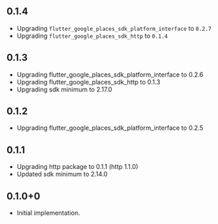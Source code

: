 ## 0.1.4

* Upgrading `flutter_google_places_sdk_platform_interface` to `0.2.7`
* Upgrading `flutter_google_places_sdk_http` to `0.1.4`

## 0.1.3

* Upgrading flutter_google_places_sdk_platform_interface to 0.2.6
* Upgrading flutter_google_places_sdk_http to 0.1.3
* Upgrading sdk minimum to 2.17.0

## 0.1.2

* Upgrading flutter_google_places_sdk_platform_interface to 0.2.5

## 0.1.1

* Upgrading http package to 0.1.1 (http 1.1.0)
* Updated sdk minimum to 2.14.0

## 0.1.0+0

* Initial implementation.
